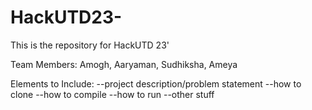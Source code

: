 # HackUTD23-
This is the repository for HackUTD 23'

Team Members: Amogh, Aaryaman, Sudhiksha, Ameya

Elements to Include:
--project description/problem statement
--how to clone
--how to compile
--how to run
--other stuff
